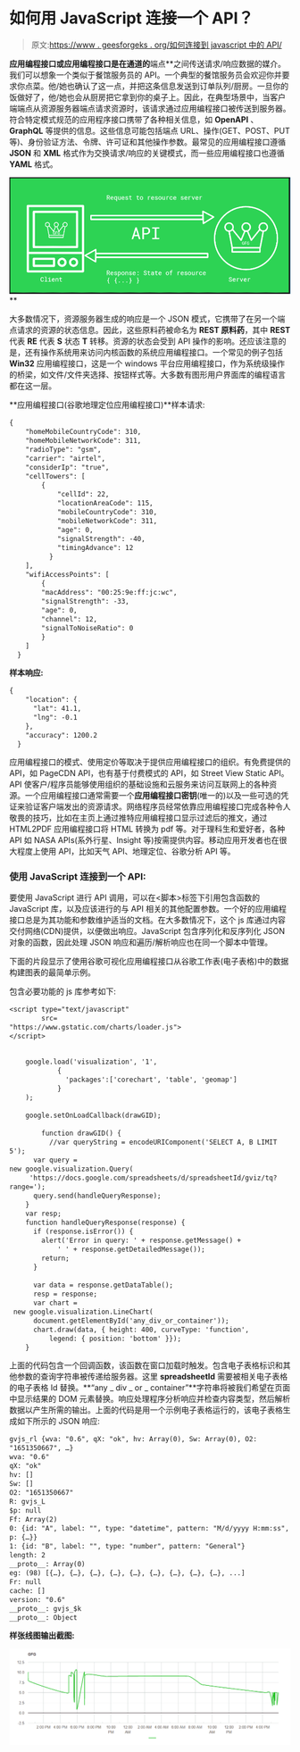 # 如何用 JavaScript 连接一个 API？

> 原文:[https://www . geesforgeks . org/如何连接到 javascript 中的 API/](https://www.geeksforgeeks.org/how-to-connect-to-an-api-in-javascript/)

**应用编程接口或应用编程接口是在通道的**端点**之间传送请求/响应数据的媒介。我们可以想象一个类似于餐馆服务员的 API。一个典型的餐馆服务员会欢迎你并要求你点菜。他/她也确认了这一点，并把这条信息发送到订单队列/厨房。一旦你的饭做好了，他/她也会从厨房把它拿到你的桌子上。因此，在典型场景中，当客户端端点从资源服务器端点请求资源时，该请求通过应用编程接口被传送到服务器。符合特定模式规范的应用程序接口携带了各种相关信息，如 **OpenAPI** 、 **GraphQL** 等提供的信息。这些信息可能包括端点 URL、操作(GET、POST、PUT 等)、身份验证方法、令牌、许可证和其他操作参数。最常见的应用编程接口遵循 **JSON** 和 **XML** 格式作为交换请求/响应的关键模式，而一些应用编程接口也遵循 **YAML** 格式。

![](img/eff6b5bd0e379f189e4cb53e7840bb71.png)**

大多数情况下，资源服务器生成的响应是一个 JSON 模式，它携带了在另一个端点请求的资源的状态信息。因此，这些原料药被命名为 **REST 原料药**，其中 **REST** 代表 **RE** 代表 **S** 状态 **T** 转移。资源的状态会受到 API 操作的影响。还应该注意的是，还有操作系统用来访问内核函数的系统应用编程接口。一个常见的例子包括 **Win32** 应用编程接口，这是一个 windows 平台应用编程接口，作为系统级操作的桥梁，如文件/文件夹选择、按钮样式等。大多数有图形用户界面库的编程语言都在这一层。

**应用编程接口(谷歌地理定位应用编程接口)**样本请求:

```
{
    "homeMobileCountryCode": 310,
    "homeMobileNetworkCode": 311,
    "radioType": "gsm",
    "carrier": "airtel",
    "considerIp": "true",
    "cellTowers": [
        {
            "cellId": 22,
            "locationAreaCode": 115,
            "mobileCountryCode": 310,
            "mobileNetworkCode": 311,
            "age": 0,
            "signalStrength": -40,
            "timingAdvance": 12
          }
    ],
    "wifiAccessPoints": [
        {
        "macAddress": "00:25:9e:ff:jc:wc",
        "signalStrength": -33,
        "age": 0,
        "channel": 12,
        "signalToNoiseRatio": 0
        }
    ]
  }

```

**样本响应:**

```
{
    "location": {
      "lat": 41.1,
      "lng": -0.1
    },
    "accuracy": 1200.2
  }

```

应用编程接口的模式、使用定价等取决于提供应用编程接口的组织。有免费提供的 API，如 PageCDN API，也有基于付费模式的 API，如 Street View Static API。API 使客户/程序员能够使用组织的基础设施和云服务来访问互联网上的各种资源。一个应用编程接口通常需要一个**应用编程接口密钥**(唯一的)以及一些可选的凭证来验证客户端发出的资源请求。网络程序员经常依靠应用编程接口完成各种令人敬畏的技巧，比如在主页上通过推特应用编程接口显示过滤后的推文，通过 HTML2PDF 应用编程接口将 HTML 转换为 pdf 等。对于理科生和爱好者，各种 API 如 NASA APIs(系外行星、Insight 等)按需提供内容。移动应用开发者也在很大程度上使用 API，比如天气 API、地理定位、谷歌分析 API 等。

### **使用 JavaScript 连接到一个 API:**

要使用 JavaScript 进行 API 调用，可以在<脚本>标签下引用包含函数的 JavaScript 库，以及应该进行的与 API 相关的其他配置参数。一个好的应用编程接口总是为其功能和参数维护适当的文档。在大多数情况下，这个 js 库通过内容交付网络(CDN)提供，以便做出响应。JavaScript 包含序列化和反序列化 JSON 对象的函数，因此处理 JSON 响应和遍历/解析响应也在同一个脚本中管理。

下面的片段显示了使用谷歌可视化应用编程接口从谷歌工作表(电子表格)中的数据
构建图表的最简单示例。

包含必要功能的 js 库参考如下:

```
<script type="text/javascript" 
        src=
"https://www.gstatic.com/charts/loader.js">
</script>
```

```

    google.load('visualization', '1', 
            {
              'packages':['corechart', 'table', 'geomap']
            }
    );

    google.setOnLoadCallback(drawGID);

        function drawGID() {
          //var queryString = encodeURIComponent('SELECT A, B LIMIT 5');
      var query = 
new google.visualization.Query(
     'https://docs.google.com/spreadsheets/d/spreadsheetId/gviz/tq?range=');
      query.send(handleQueryResponse);
    }
    var resp;
    function handleQueryResponse(response) {
      if (response.isError()) {
        alert('Error in query: ' + response.getMessage() +
            ' ' + response.getDetailedMessage());
        return;
      }

      var data = response.getDataTable();
      resp = response;
      var chart =
 new google.visualization.LineChart(
      document.getElementById('any_div_or_container'));
      chart.draw(data, { height: 400, curveType: 'function',
          legend: { position: 'bottom' }});
    }
```

上面的代码包含一个回调函数，该函数在窗口加载时触发。包含电子表格标识和其他参数的查询字符串被传递给服务器。这里 **spreadsheetId** 需要被相关电子表格的电子表格 Id 替换。**“any _ div _ or _ container”**字符串将被我们希望在页面中显示结果的 DOM 元素替换。响应处理程序分析响应并检查内容类型，然后解析数据以产生所需的输出。上面的代码是用一个示例电子表格运行的，该电子表格生成如下所示的 JSON 响应:

```
gvjs_rl {wva: "0.6", qX: "ok", hv: Array(0), Sw: Array(0), O2: "1651350667", …}
wva: "0.6"
qX: "ok"
hv: []
Sw: []
O2: "1651350667"
R: gvjs_L
$p: null
Ff: Array(2)
0: {id: "A", label: "", type: "datetime", pattern: "M/d/yyyy H:mm:ss", p: {…}}
1: {id: "B", label: "", type: "number", pattern: "General"}
length: 2
__proto__: Array(0)
eg: (98) [{…}, {…}, {…}, {…}, {…}, {…}, {…}, {…}, {…}, ...]
Fr: null
cache: []
version: "0.6"
__proto__: gvjs_$k
__proto__: Object

```

**样张线图输出截图:**

![](img/cc7ff57b7e114ebb2245c76c43444995.png)